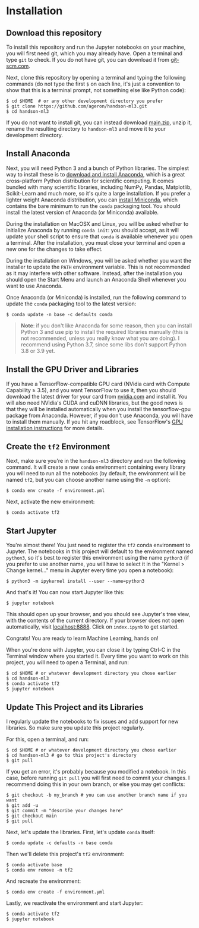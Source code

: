 # Installation

## Download this repository
To install this repository and run the Jupyter notebooks on your machine, you will first need git, which you may already have. Open a terminal and type `git` to check. If you do not have git, you can download it from [git-scm.com](https://git-scm.com/).

Next, clone this repository by opening a terminal and typing the following commands (do not type the first `$` on each line, it's just a convention to show that this is a terminal prompt, not something else like Python code):

    $ cd $HOME  # or any other development directory you prefer
    $ git clone https://github.com/ageron/handson-ml3.git
    $ cd handson-ml3

If you do not want to install git, you can instead download [main.zip](https://github.com/ageron/handson-ml3/archive/main.zip), unzip it, rename the resulting directory to `handson-ml3` and move it to your development directory.

## Install Anaconda
Next, you will need Python 3 and a bunch of Python libraries. The simplest way to install these is to [download and install Anaconda](https://www.anaconda.com/distribution/), which is a great cross-platform Python distribution for scientific computing. It comes bundled with many scientific libraries, including NumPy, Pandas, Matplotlib, Scikit-Learn and much more, so it's quite a large installation. If you prefer a lighter weight Anaconda distribution, you can [install Miniconda](https://docs.conda.io/en/latest/miniconda.html), which contains the bare minimum to run the `conda` packaging tool. You should install the latest version of Anaconda (or Miniconda) available.

During the installation on MacOSX and Linux, you will be asked whether to initialize Anaconda by running `conda init`: you should accept, as it will update your shell script to ensure that `conda` is available whenever you open a terminal. After the installation, you must close your terminal and open a new one for the changes to take effect.

During the installation on Windows, you will be asked whether you want the installer to update the `PATH` environment variable. This is not recommended as it may interfere with other software. Instead, after the installation you should open the Start Menu and launch an Anaconda Shell whenever you want to use Anaconda.

Once Anaconda (or Miniconda) is installed, run the following command to update the `conda` packaging tool to the latest version:

    $ conda update -n base -c defaults conda

> **Note**: if you don't like Anaconda for some reason, then you can install Python 3 and use pip to install the required libraries manually (this is not recommended, unless you really know what you are doing). I recommend using Python 3.7, since some libs don't support Python 3.8 or 3.9 yet.


## Install the GPU Driver and Libraries
If you have a TensorFlow-compatible GPU card (NVidia card with Compute Capability ≥ 3.5), and you want TensorFlow to use it, then you should download the latest driver for your card from [nvidia.com](https://www.nvidia.com/Download/index.aspx?lang=en-us) and install it. You will also need NVidia's CUDA and cuDNN libraries, but the good news is that they will be installed automatically when you install the tensorflow-gpu package from Anaconda. However, if you don't use Anaconda, you will have to install them manually. If you hit any roadblock, see TensorFlow's [GPU installation instructions](https://tensorflow.org/install/gpu) for more details.

## Create the `tf2` Environment
Next, make sure you're in the `handson-ml3` directory and run the following command. It will create a new `conda` environment containing every library you will need to run all the notebooks (by default, the environment will be named `tf2`, but you can choose another name using the `-n` option):

    $ conda env create -f environment.yml

Next, activate the new environment:

    $ conda activate tf2


## Start Jupyter
You're almost there! You just need to register the `tf2` conda environment to Jupyter. The notebooks in this project will default to the environment named `python3`, so it's best to register this environment using the name `python3` (if you prefer to use another name, you will have to select it in the "Kernel > Change kernel..." menu in Jupyter every time you open a notebook):

    $ python3 -m ipykernel install --user --name=python3

And that's it! You can now start Jupyter like this:

    $ jupyter notebook

This should open up your browser, and you should see Jupyter's tree view, with the contents of the current directory. If your browser does not open automatically, visit [localhost:8888](http://localhost:8888/tree). Click on `index.ipynb` to get started.

Congrats! You are ready to learn Machine Learning, hands on!

When you're done with Jupyter, you can close it by typing Ctrl-C in the Terminal window where you started it. Every time you want to work on this project, you will need to open a Terminal, and run:

    $ cd $HOME # or whatever development directory you chose earlier
    $ cd handson-ml3
    $ conda activate tf2
    $ jupyter notebook

## Update This Project and its Libraries
I regularly update the notebooks to fix issues and add support for new libraries. So make sure you update this project regularly.

For this, open a terminal, and run:

    $ cd $HOME # or whatever development directory you chose earlier
    $ cd handson-ml3 # go to this project's directory
    $ git pull

If you get an error, it's probably because you modified a notebook. In this case, before running `git pull` you will first need to commit your changes. I recommend doing this in your own branch, or else you may get conflicts:

    $ git checkout -b my_branch # you can use another branch name if you want
    $ git add -u
    $ git commit -m "describe your changes here"
    $ git checkout main
    $ git pull

Next, let's update the libraries. First, let's update `conda` itself:

    $ conda update -c defaults -n base conda

Then we'll delete this project's `tf2` environment:

    $ conda activate base
    $ conda env remove -n tf2

And recreate the environment:

    $ conda env create -f environment.yml

Lastly, we reactivate the environment and start Jupyter:

    $ conda activate tf2
    $ jupyter notebook
